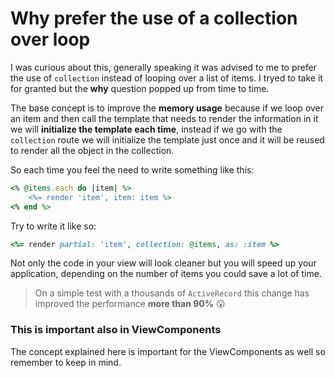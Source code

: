 # Why prefer the use of a collection over loop

I was curious about this, generally speaking it was advised to me to prefer the use of `collection` instead of looping over a list of items. I tryed to take it for granted but the **why** question popped up from time to time.

The base concept is to improve the **memory usage** because if we loop over an item and then call the template that needs to render the information in it we will **initialize the template each time**, instead if we go with the `collection` route we will initialize the template just once and it will be reused to render all the object in the collection.

So each time you feel the need to write something like this:
```ruby
<% @items.each do |item| %>
	<%= render 'item', item: item %>
<% end %>
```

Try to write it like so:
```ruby
<%= render partial: 'item', collection: @items, as: :item %>
```

Not only the code in your view will look cleaner but you will speed up your application, depending on the number of items you could save a lot of time.

> On a simple test with a thousands of `ActiveRecord` this change has improved the performance **more than 90%** 😮

### This is important also in ViewComponents
The concept explained here is important for the ViewComponents as well so remember to keep in mind.